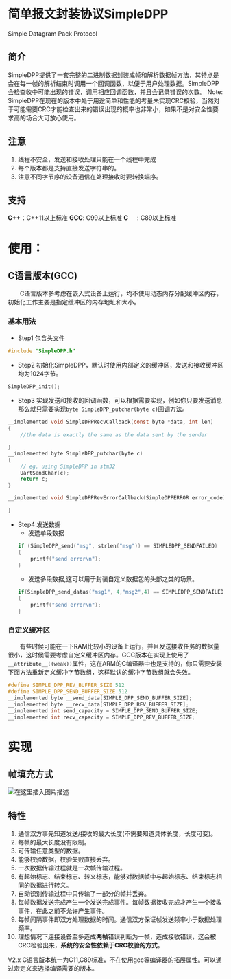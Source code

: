 # 简单报文封装协议SimpleDPP
Simple Datagram Pack Protocol

## 简介
SimpleDPP提供了一套完整的二进制数据封装成帧和解析数据帧方法，其特点是会在每一帧的解析结束时调用一个回调函数，以便于用户处理数据。SimpleDPP会检查收中可能出现的错误，调用相应回调函数，并且会记录错误的次数。
Note: SimpleDPP在现在的版本中处于用途简单和性能的考量未实现CRC校验，当然对于可能需要CRC才能检查出来的错误出现的概率也非常小，如果不是对安全性要求高的场合大可放心使用。

## 注意
1. 线程不安全，发送和接收处理只能在一个线程中完成
2. 每个版本都是支持直接发送字符串的。
3. 注意不同字节序的设备通信在处理接收时要转换端序。

## 支持
**C++**：C++11以上标准
**GCC**: C99以上标准
**C**&ensp;&emsp;: C89以上标准


# 使用：
## C语言版本(GCC)
&emsp;&emsp;C语言版本多考虑在嵌入式设备上运行，均不使用动态内存分配缓冲区内存，初始化工作主要是指定缓冲区的内存地址和大小。
### 基本用法
- Step1 包含头文件
```c
#include "SimpleDPP.h"
```
- Step2 初始化SimpleDPP，默认时使用内部定义的缓冲区，发送和接收缓冲区均为1024字节。

```c
SimpleDPP_init();
```

- Step3 实现发送和接收的回调函数，可以根据需要实现，例如你只要发送消息那么就只需要实现`byte SimpleDPP_putchar(byte c)`回调方法。
```c
__implemented void SimpleDPPRecvCallback(const byte *data, int len)
{
    //the data is exactly the same as the data sent by the sender

}
__implemented byte SimpleDPP_putchar(byte c)
{
    // eg. using SimpleDPP in stm32
    UartSendChar(c);
    return c;
}

__implemented void SimpleDPPRevErrorCallback(SimpleDPPERROR error_code){

}
```

- Step4 发送数据
    - 发送单段数据
    ```c
    if (SimpleDPP_send("msg", strlen("msg")) == SIMPLEDPP_SENDFAILED)
    {
        printf("send error\n");
    }
    ```
    - 发送多段数据,这可以用于封装自定义数据包的头部之类的场景。
    ```c
    if(SimpleDPP_send_datas("msg1", 4,"msg2",4) == SIMPLEDPP_SENDFAILED)
    {
        printf("send error\n");
    }
    ```

### 自定义缓冲区
&emsp;&emsp;有些时候可能在一下RAM比较小的设备上运行，并且发送接收任务的数据量很小，这时候需要考虑自定义缓冲区内存。GCC版本在实现上使用了`__attribute__((weak))`属性，这在ARM的C编译器中也是支持的，你只需要安装下面方法重新定义缓冲字节数组，这样默认的缓冲字节数组就会失效。

```c
#define SIMPLE_DPP_REV_BUFFER_SIZE 512
#define SIMPLE_DPP_SEND_BUFFER_SIZE 512
__implemented byte __send_data[SIMPLE_DPP_SEND_BUFFER_SIZE];
__implemented byte __recv_data[SIMPLE_DPP_REV_BUFFER_SIZE];
__implemented int send_capacity = SIMPLE_DPP_SEND_BUFFER_SIZE;
__implemented int recv_capacity = SIMPLE_DPP_REV_BUFFER_SIZE;
```

# 实现

## 帧填充方式
![在这里插入图片描述](https://img-blog.csdnimg.cn/23c1019c60f94904a6c1451e74ac32af.png?x-oss-process=image/watermark,type_d3F5LXplbmhlaQ,shadow_50,text_Q1NETiBA5Za15Za16ZSk6ZSk5L2g5bCP5Y-v54ix,size_20,color_FFFFFF,t_70,g_se,x_16)

## 特性
1. 通信双方事先知道发送/接收的最大长度(不需要知道具体长度，长度可变)。
2. 每帧的最大长度没有限制。
3. 可传输任意类型的数据。
4. 能够校验数据，校验失败直接丢弃。
5. 一次数据传输过程就是一次帧传输过程。
6. 有起始标志、结束标志、转义标志，能够对数据帧中与起始标志、结束标志相同的数据进行转义。
7. 自动识别传输过程中只传输了一部分的帧并丢弃。
8. 每帧数据发送完成产生一个发送完成事件。每帧数据接收完成才产生一个接收事件，在此之前不允许产生事件。
9. 每帧间隔事件即双方处理数据的时间。通信双方保证帧发送频率小于数据处理频率。
10. 理想情况下连接设备至多造成**两帧**错误判断为一帧，造成接收错误，这会被CRC检验出来，**系统的安全性依赖于CRC校验的方式**。


V2.x C语言版本统一为C11,C89标准，不在使用gcc等编译器的拓展属性。可以通过宏定义来选择编译需要的版本。